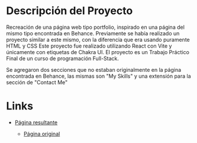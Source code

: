 <h1> Descripción del Proyecto </h1>
<p> 
  Recreación de una página web tipo portfolio, inspirado en una página del mismo tipo encontrada en Behance.
  Previamente se había realizado un proyecto similar a este mismo, con la diferencia que era usando puramente HTML y CSS
  Este proyecto fue realizado utilizando React con Vite y únicamente con etiquetas de Chakra UI.
  El proyecto es un Trabajo Práctico Final de un curso de programación Full-Stack.

  Se agregaron dos secciones que no estaban originalmente en la página encontrada en Behance, las mismas son "My Skills" y una extensión para la sección de "Contact Me"
</p>
<h1> Links</h1>
<ul>
  <li>
    <a href="https://portfolio-react-weld.vercel.app/"> Página resultante </a>
  </li>
<ul>
  <li>
    <a href="https://www.behance.net/gallery/197657939/UIUX-Portfolio-Website-Landing-Page-Design-Figma?tracking_source=search_projects|portfolio+landing+page&l=75"> Página original </a>
  </li>
</ul>
</br>
